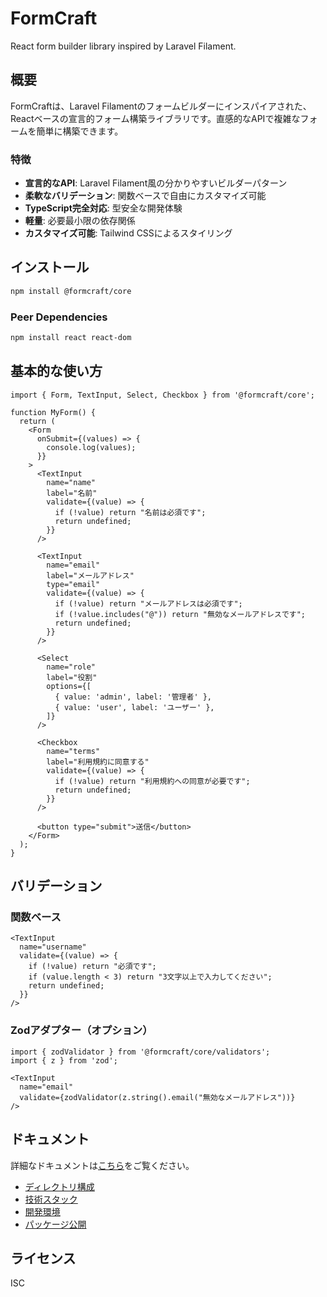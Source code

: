 # FormCraft

React form builder library inspired by Laravel Filament.

## 概要

FormCraftは、Laravel Filamentのフォームビルダーにインスパイアされた、Reactベースの宣言的フォーム構築ライブラリです。直感的なAPIで複雑なフォームを簡単に構築できます。

### 特徴

- **宣言的なAPI**: Laravel Filament風の分かりやすいビルダーパターン
- **柔軟なバリデーション**: 関数ベースで自由にカスタマイズ可能
- **TypeScript完全対応**: 型安全な開発体験
- **軽量**: 必要最小限の依存関係
- **カスタマイズ可能**: Tailwind CSSによるスタイリング

## インストール

```bash
npm install @formcraft/core
```

### Peer Dependencies

```bash
npm install react react-dom
```

## 基本的な使い方

```tsx
import { Form, TextInput, Select, Checkbox } from '@formcraft/core';

function MyForm() {
  return (
    <Form
      onSubmit={(values) => {
        console.log(values);
      }}
    >
      <TextInput
        name="name"
        label="名前"
        validate={(value) => {
          if (!value) return "名前は必須です";
          return undefined;
        }}
      />

      <TextInput
        name="email"
        label="メールアドレス"
        type="email"
        validate={(value) => {
          if (!value) return "メールアドレスは必須です";
          if (!value.includes("@")) return "無効なメールアドレスです";
          return undefined;
        }}
      />

      <Select
        name="role"
        label="役割"
        options={[
          { value: 'admin', label: '管理者' },
          { value: 'user', label: 'ユーザー' },
        ]}
      />

      <Checkbox
        name="terms"
        label="利用規約に同意する"
        validate={(value) => {
          if (!value) return "利用規約への同意が必要です";
          return undefined;
        }}
      />

      <button type="submit">送信</button>
    </Form>
  );
}
```

## バリデーション

### 関数ベース

```tsx
<TextInput
  name="username"
  validate={(value) => {
    if (!value) return "必須です";
    if (value.length < 3) return "3文字以上で入力してください";
    return undefined;
  }}
/>
```

### Zodアダプター（オプション）

```tsx
import { zodValidator } from '@formcraft/core/validators';
import { z } from 'zod';

<TextInput
  name="email"
  validate={zodValidator(z.string().email("無効なメールアドレス"))}
/>
```

## ドキュメント

詳細なドキュメントは[こちら](./docs)をご覧ください。

- [ディレクトリ構成](./docs/directory-structure.md)
- [技術スタック](./docs/technical-stack.md)
- [開発環境](./docs/development-environment.md)
- [パッケージ公開](./docs/package-publishing.md)

## ライセンス

ISC
